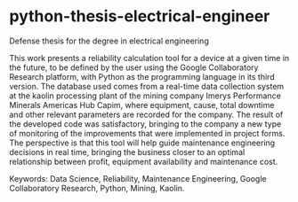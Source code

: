 # python-thesis-electrical-engineer
Defense thesis for the degree in electrical engineering

This work presents a reliability calculation tool for a device at a given time in the future, to be defined by the user using the Google Collaboratory Research platform, with Python as the programming  language in its third version. The database used comes from a real-time data collection system at the kaolin processing plant of the mining company Imerys Performance Minerals Americas Hub Capim, where equipment, cause, total downtime and other relevant parameters are recorded for the company. The result of the developed code was satisfactory, bringing to the company a new type of monitoring of the improvements that were implemented in project forms. The perspective is that this tool will help guide maintenance engineering decisions in real time, bringing the business closer to an optimal relationship between profit, equipment availability and maintenance cost.

Keywords: Data Science, Reliability, Maintenance Engineering, Google Collaboratory Research, Python, Mining, Kaolin.
